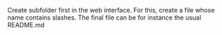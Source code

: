 Create subfolder first in the web interface. For this, create a file whose name contains slashes. The final file can be for instance the usual README.md
